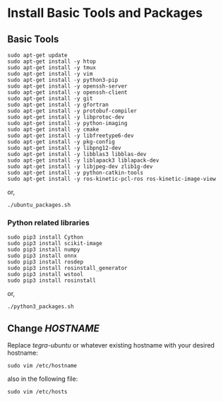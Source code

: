 # Install Basic Tools and Packages

## Basic Tools

```
sudo apt-get update
sudo apt-get install -y htop
sudo apt-get install -y tmux
sudo apt-get install -y vim
sudo apt-get install -y python3-pip
sudo apt-get install -y openssh-server
sudo apt-get install -y openssh-client
sudo apt-get install -y git
sudo apt-get install -y gfortran
sudo apt-get install -y protobuf-compiler
sudo apt-get install -y libprotoc-dev
sudo apt-get install -y python-imaging
sudo apt-get install -y cmake
sudo apt-get install -y libfreetype6-dev
sudo apt-get install -y pkg-config
sudo apt-get install -y libpng12-dev
sudo apt-get install -y libblas3 libblas-dev
sudo apt-get install -y liblapack3 liblapack-dev
sudo apt-get install -y libjpeg-dev zlib1g-dev
sudo apt-get install -y python-catkin-tools
sudo apt-get install -y ros-kinetic-pcl-ros ros-kinetic-image-view
```

or,

```
./ubuntu_packages.sh
```

### Python related libraries
```
sudo pip3 install Cython
sudo pip3 install scikit-image
sudo pip3 install numpy
sudo pip3 install onnx
sudo pip3 install rosdep
sudo pip3 install rosinstall_generator
sudo pip3 install wstool
sudo pip3 install rosinstall
```


or,

```
./python3_packages.sh
```

## Change *HOSTNAME*

Replace *tegra-ubuntu* or whatever existing hostname with your desired hostname:
```
sudo vim /etc/hostname
```
also in the following file:
```
sudo vim /etc/hosts
```



